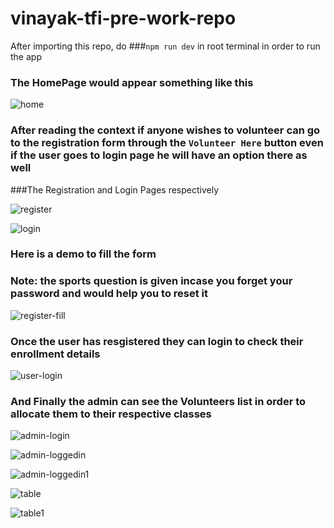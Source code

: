 # vinayak-tfi-pre-work-repo
After importing this repo, do ###`npm run dev` in root terminal in order to run the app

### The HomePage would appear something like this

![home](https://github.com/vinnu9112/vinayak-tfi-pre-work-repo/assets/111413210/8da1dc18-d9bd-4d68-880f-9f276d2cba10)

### After reading the context if anyone wishes to volunteer can go to the registration form through the `Volunteer Here` button even if the user goes to login page he will have an option there as well 
###The Registration and Login Pages respectively

![register](https://github.com/vinnu9112/vinayak-tfi-pre-work-repo/assets/111413210/b8d55ebd-160a-4d9f-8694-32f7cf4b11fc)


![login](https://github.com/vinnu9112/vinayak-tfi-pre-work-repo/assets/111413210/87725ad8-8aed-4199-a02b-703356fa4e10)

### Here is a demo to fill the form
### Note: the sports question is given incase you forget your password and would help you to reset it

![register-fill](https://github.com/vinnu9112/vinayak-tfi-pre-work-repo/assets/111413210/9870601c-4b05-4034-b5b9-1ab22d157776)


### Once the user has resgistered they can login to check their enrollment details

![user-login](https://github.com/vinnu9112/vinayak-tfi-pre-work-repo/assets/111413210/7b57ba13-3b70-4be6-8ec6-7dff97c61762)


### And Finally the admin can see the Volunteers list in order to allocate them to their respective classes

![admin-login](https://github.com/vinnu9112/vinayak-tfi-pre-work-repo/assets/111413210/65d9d106-44bc-4f75-b7dd-7446c9384dd8)


![admin-loggedin](https://github.com/vinnu9112/vinayak-tfi-pre-work-repo/assets/111413210/340a9130-2cce-4b0c-b3e1-5b4b80fb201e)


![admin-loggedin1](https://github.com/vinnu9112/vinayak-tfi-pre-work-repo/assets/111413210/a61b5165-60cc-44f3-89bd-f60a52784b15)


![table](https://github.com/vinnu9112/vinayak-tfi-pre-work-repo/assets/111413210/282794c1-239f-4994-8b81-b333a9d57b6c)


![table1](https://github.com/vinnu9112/vinayak-tfi-pre-work-repo/assets/111413210/72e09a5f-2c57-4fc3-809f-a99b7ccefbe6)
